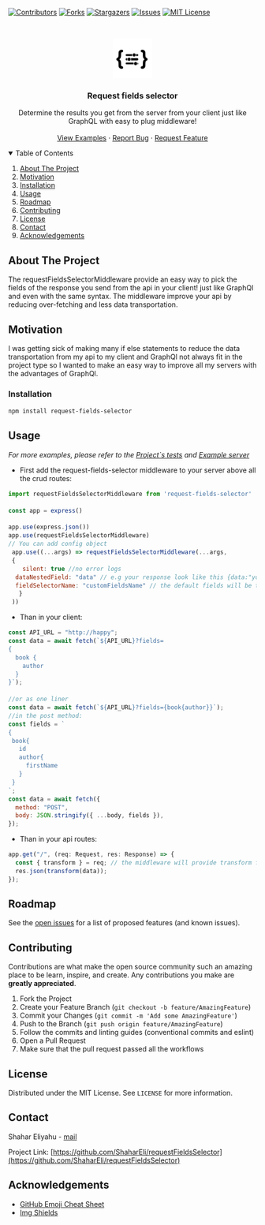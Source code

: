[![Contributors][contributors-shield]][contributors-url]
[![Forks][forks-shield]][forks-url]
[![Stargazers][stars-shield]][stars-url]
[![Issues][issues-shield]][issues-url]
[![MIT License][license-shield]][license-url]

<br />
<p align="center">
  <a href="https://github.com/ShaharEli/requestFieldsSelector">
    <img src="images/logo.png" alt="Logo" width="80" height="80">
  </a>

  <h3 align="center">Request fields selector</h3>

  <p align="center">
    Determine the results you get from the server from your client just like GraphQL with easy to plug middleware!
    <br />
    <br />
    <a href="https://github.com/ShaharEli/requestFieldsSelector/blob/master/__tests__/middleware.test.ts">View Examples</a>
    ·
    <a href="https://github.com/ShaharEli/requestFieldsSelector/issues">Report Bug</a>
    ·
    <a href="https://github.com/ShaharEli/requestFieldsSelector/issues">Request Feature</a>
  </p>
</p>

<details open="open">
  <summary>Table of Contents</summary>
  <ol>
    <li>
      <a href="#about-the-project">About The Project</a>
    </li>
      <li>
      <a href="#motivation">Motivation</a>
    </li>
    <li><a href="#installation">Installation</a></li>
    <li><a href="#usage">Usage</a></li>
    <li><a href="#roadmap">Roadmap</a></li>
    <li><a href="#contributing">Contributing</a></li>
    <li><a href="#license">License</a></li>
    <li><a href="#contact">Contact</a></li>
    <li><a href="#acknowledgements">Acknowledgements</a></li>
  </ol>
</details>

## About The Project

The requestFieldsSelectorMiddleware provide an easy way to pick the fields of the response you send from the api in your client! just like GraphQl and even with the same syntax. The middleware improve your api by reducing over-fetching and less data transportation.

## Motivation

I was getting sick of making many if else statements to reduce the data transportation from my api to my client and GraphQl not always fit in the project type so I wanted to make an easy way to improve all my servers with the advantages of GraphQl.

### Installation

```sh
npm install request-fields-selector
```

## Usage

_For more examples, please refer to the [Project`s tests](https://github.com/ShaharEli/requestFieldsSelector/blob/master/__tests__/middleware.test.ts) and [Example server](https://github.com/ShaharEli/requestFieldsSelector/blob/master/example)_

- First add the request-fields-selector middleware to your server above all the crud routes:

```js
import requestFieldsSelectorMiddleware from 'request-fields-selector'

const app = express()

app.use(express.json())
app.use(requestFieldsSelectorMiddleware)
// You can add config object
 app.use((...args) => requestFieldsSelectorMiddleware(...args,
 {
    silent: true //no error logs
  dataNestedField: "data" // e.g your response look like this {data:"your data",status:"ok",...} the value that will be transformed will be data
  fieldSelectorName: "customFieldsName" // the default fields will be taken from your req.query or req.body and called "fields"
   }
 ))
```

- Than in your client:

```js
const API_URL = "http://happy";
const data = await fetch(`${API_URL}?fields=
{
  book {
    author
  }
}`);

//or as one liner
const data = await fetch(`${API_URL}?fields={book{author}}`);
//in the post method:
const fields = `
{
 book{
   id
   author{
     firstName
   }
 }
`;
const data = await fetch({
  method: "POST",
  body: JSON.stringify({ ...body, fields }),
});
```

- Than in your api routes:

```js
app.get("/", (req: Request, res: Response) => {
  const { transform } = req; // the middleware will provide transform function that will match the client fields to the data you about to send - if error happen it will send the whole data
  res.json(transform(data));
});
```

## Roadmap

See the [open issues](https://github.com/ShaharEli/requestFieldsSelector/issues) for a list of proposed features (and known issues).

<!-- CONTRIBUTING -->

## Contributing

Contributions are what make the open source community such an amazing place to be learn, inspire, and create. Any contributions you make are **greatly appreciated**.

1. Fork the Project
2. Create your Feature Branch (`git checkout -b feature/AmazingFeature`)
3. Commit your Changes (`git commit -m 'Add some AmazingFeature'`)
4. Push to the Branch (`git push origin feature/AmazingFeature`)
5. Follow the commits and linting guides (conventional commits and eslint)
6. Open a Pull Request
7. Make sure that the pull request passed all the workflows

## License

Distributed under the MIT License. See `LICENSE` for more information.

<!-- CONTACT -->

## Contact

Shahar Eliyahu - [mail](shahar.e3@gmail.com)

Project Link: [https://github.com/ShaharEli/requestFieldsSelector](https://github.com/ShaharEli/requestFieldsSelector)

<!-- ACKNOWLEDGEMENTS -->

## Acknowledgements

- [GitHub Emoji Cheat Sheet](https://www.webpagefx.com/tools/emoji-cheat-sheet)
- [Img Shields](https://shields.io)

[contributors-shield]: https://img.shields.io/github/contributors/ShaharEli/requestFieldsSelector.svg?style=for-the-badge
[contributors-url]: https://github.com/ShaharEli/requestFieldsSelector/graphs/contributors
[forks-shield]: https://img.shields.io/github/forks/ShaharEli/requestFieldsSelector.svg?style=for-the-badge
[forks-url]: https://github.com/ShaharEli/requestFieldsSelector/network/members
[stars-shield]: https://img.shields.io/github/stars/ShaharEli/requestFieldsSelector.svg?style=for-the-badge
[stars-url]: https://github.com/ShaharEli/requestFieldsSelector/stargazers
[issues-shield]: https://img.shields.io/github/issues/ShaharEli/requestFieldsSelector.svg?style=for-the-badge
[issues-url]: https://github.com/ShaharEli/requestFieldsSelector/issues
[license-shield]: https://img.shields.io/github/license/othneildrew/Best-README-Template.svg?style=for-the-badge
[license-url]: https://github.com/othneildrew/Best-README-Template/blob/master/LICENSE.txt
